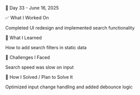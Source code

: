 📅 Day 33 - June 16, 2025

✅ What I Worked On

Completed UI redesign and implemented search functionality

🧠 What I Learned

How to add search filters in static data

🧩 Challenges I Faced

Search speed was slow on input

🔧 How I Solved / Plan to Solve It

Optimized input change handling and added debounce logic
